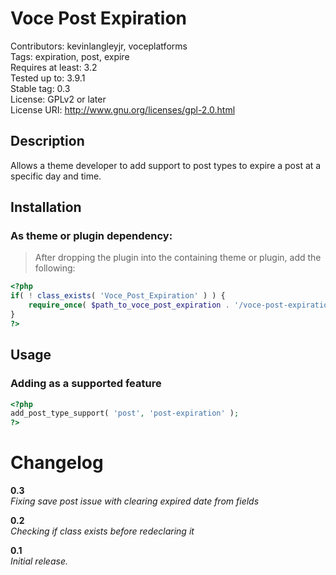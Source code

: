 Voce Post Expiration
==================

Contributors: kevinlangleyjr, voceplatforms  
Tags: expiration, post, expire  
Requires at least: 3.2  
Tested up to: 3.9.1  
Stable tag: 0.3  
License: GPLv2 or later  
License URI: http://www.gnu.org/licenses/gpl-2.0.html

## Description
Allows a theme developer to add support to post types to expire a post at a specific day and time.

## Installation

### As theme or plugin dependency:
> After dropping the plugin into the containing theme or plugin, add the following:

```php
<?php
if( ! class_exists( 'Voce_Post_Expiration' ) ) {
	require_once( $path_to_voce_post_expiration . '/voce-post-expiration.php' );
}
?>
```

## Usage

### Adding as a supported feature
```php
<?php
add_post_type_support( 'post', 'post-expiration' );
?>
```

# Changelog

**0.3**  
*Fixing save post issue with clearing expired date from fields*

**0.2**  
*Checking if class exists before redeclaring it*

**0.1**  
*Initial release.*